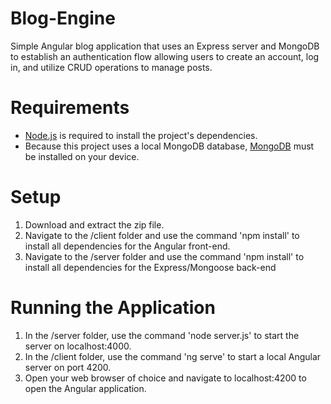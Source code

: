 # Blog-Engine
Simple Angular blog application that uses an Express server and MongoDB to establish an authentication flow allowing users to create an account, log in, and utilize CRUD operations to manage posts. 

# Requirements
* <a target="_blank" rel="noopener noreferrer" href="https://nodejs.org/en/download/">Node.js</a> is required to install the project's dependencies. 
* Because this project uses a local MongoDB database, <a target="_blank" rel="noopener noreferrer" href="https://docs.mongodb.com/manual/installation/">MongoDB</a> must be installed on your device.

# Setup
1. Download and extract the zip file.
2. Navigate to the /client folder and use the command 'npm install' to install all dependencies for the Angular front-end.
3. Navigate to the /server folder and use the command 'npm install' to install all dependencies for the Express/Mongoose back-end

# Running the Application 
1. In the /server folder, use the command 'node server.js' to start the server on localhost:4000.
2. In the /client folder, use the command 'ng serve' to start a local Angular server on port 4200.
3. Open your web browser of choice and navigate to localhost:4200 to open the Angular application. 
